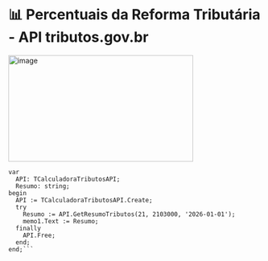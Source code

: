 # 📊 Percentuais da Reforma Tributária - API tributos.gov.br

<img width="367" height="212" alt="image" src="https://github.com/user-attachments/assets/d396dff8-a072-4403-bde3-03b6665d2352" />


```procedure TfrmCalculadoraRT.FormCreate(Sender: TObject);
var
  API: TCalculadoraTributosAPI;
  Resumo: string;
begin
  API := TCalculadoraTributosAPI.Create;
  try
    Resumo := API.GetResumoTributos(21, 2103000, '2026-01-01');
    memo1.Text := Resumo;
  finally
    API.Free;
  end;
end;```
